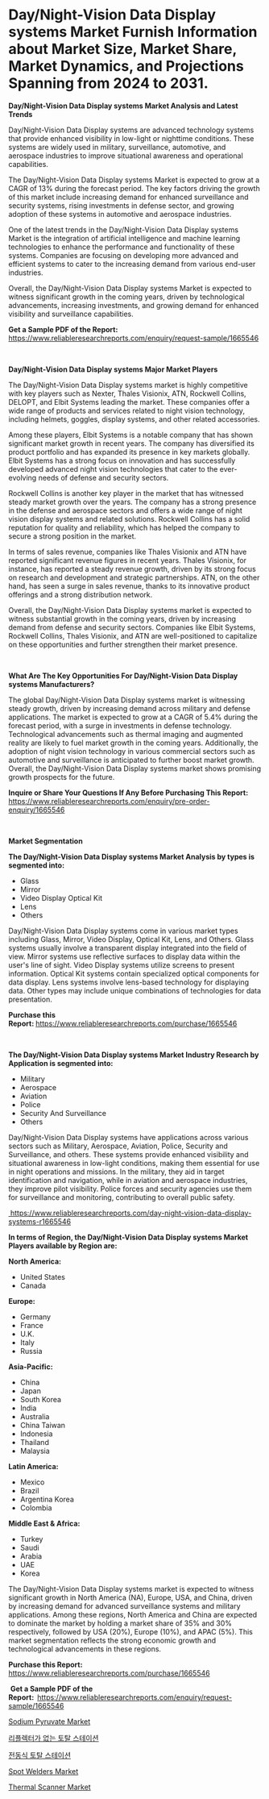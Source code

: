 <p><h1>Day/Night-Vision Data Display systems Market Furnish Information about Market Size, Market Share, Market Dynamics, and Projections Spanning from 2024 to 2031.</h1></p><p><strong>Day/Night-Vision Data Display systems Market Analysis and Latest Trends</strong></p>
<p><p>Day/Night-Vision Data Display systems are advanced technology systems that provide enhanced visibility in low-light or nighttime conditions. These systems are widely used in military, surveillance, automotive, and aerospace industries to improve situational awareness and operational capabilities.</p><p>The Day/Night-Vision Data Display systems Market is expected to grow at a CAGR of 13% during the forecast period. The key factors driving the growth of this market include increasing demand for enhanced surveillance and security systems, rising investments in defense sector, and growing adoption of these systems in automotive and aerospace industries.</p><p>One of the latest trends in the Day/Night-Vision Data Display systems Market is the integration of artificial intelligence and machine learning technologies to enhance the performance and functionality of these systems. Companies are focusing on developing more advanced and efficient systems to cater to the increasing demand from various end-user industries.</p><p>Overall, the Day/Night-Vision Data Display systems Market is expected to witness significant growth in the coming years, driven by technological advancements, increasing investments, and growing demand for enhanced visibility and surveillance capabilities.</p></p>
<p><strong>Get a Sample PDF of the Report:&nbsp;</strong> <a href="https://www.reliableresearchreports.com/enquiry/request-sample/1665546">https://www.reliableresearchreports.com/enquiry/request-sample/1665546</a></p>
<p>&nbsp;</p>
<p><strong>Day/Night-Vision Data Display systems Major Market Players</strong></p>
<p><p>The Day/Night-Vision Data Display systems market is highly competitive with key players such as Nexter, Thales Visionix, ATN, Rockwell Collins, DELOPT, and Elbit Systems leading the market. These companies offer a wide range of products and services related to night vision technology, including helmets, goggles, display systems, and other related accessories.</p><p>Among these players, Elbit Systems is a notable company that has shown significant market growth in recent years. The company has diversified its product portfolio and has expanded its presence in key markets globally. Elbit Systems has a strong focus on innovation and has successfully developed advanced night vision technologies that cater to the ever-evolving needs of defense and security sectors.</p><p>Rockwell Collins is another key player in the market that has witnessed steady market growth over the years. The company has a strong presence in the defense and aerospace sectors and offers a wide range of night vision display systems and related solutions. Rockwell Collins has a solid reputation for quality and reliability, which has helped the company to secure a strong position in the market.</p><p>In terms of sales revenue, companies like Thales Visionix and ATN have reported significant revenue figures in recent years. Thales Visionix, for instance, has reported a steady revenue growth, driven by its strong focus on research and development and strategic partnerships. ATN, on the other hand, has seen a surge in sales revenue, thanks to its innovative product offerings and a strong distribution network.</p><p>Overall, the Day/Night-Vision Data Display systems market is expected to witness substantial growth in the coming years, driven by increasing demand from defense and security sectors. Companies like Elbit Systems, Rockwell Collins, Thales Visionix, and ATN are well-positioned to capitalize on these opportunities and further strengthen their market presence.</p></p>
<p>&nbsp;</p>
<p><strong>What Are The Key Opportunities For Day/Night-Vision Data Display systems Manufacturers?</strong></p>
<p><p>The global Day/Night-Vision Data Display systems market is witnessing steady growth, driven by increasing demand across military and defense applications. The market is expected to grow at a CAGR of 5.4% during the forecast period, with a surge in investments in defense technology. Technological advancements such as thermal imaging and augmented reality are likely to fuel market growth in the coming years. Additionally, the adoption of night vision technology in various commercial sectors such as automotive and surveillance is anticipated to further boost market growth. Overall, the Day/Night-Vision Data Display systems market shows promising growth prospects for the future.</p></p>
<p><strong>Inquire or Share Your Questions If Any Before Purchasing This Report:</strong> <a href="https://www.reliableresearchreports.com/enquiry/pre-order-enquiry/1665546">https://www.reliableresearchreports.com/enquiry/pre-order-enquiry/1665546</a></p>
<p>&nbsp;</p>
<p><strong>Market Segmentation</strong></p>
<p><strong>The Day/Night-Vision Data Display systems Market Analysis by types is segmented into:</strong></p>
<p><ul><li>Glass</li><li>Mirror</li><li>Video Display Optical Kit</li><li>Lens</li><li>Others</li></ul></p>
<p><p>Day/Night-Vision Data Display systems come in various market types including Glass, Mirror, Video Display, Optical Kit, Lens, and Others. Glass systems usually involve a transparent display integrated into the field of view. Mirror systems use reflective surfaces to display data within the user's line of sight. Video Display systems utilize screens to present information. Optical Kit systems contain specialized optical components for data display. Lens systems involve lens-based technology for displaying data. Other types may include unique combinations of technologies for data presentation.</p></p>
<p><strong>Purchase this Report:&nbsp;</strong><a href="https://www.reliableresearchreports.com/purchase/1665546">https://www.reliableresearchreports.com/purchase/1665546</a></p>
<p>&nbsp;</p>
<p><strong>The Day/Night-Vision Data Display systems Market Industry Research by Application is segmented into:</strong></p>
<p><ul><li>Military</li><li>Aerospace</li><li>Aviation</li><li>Police</li><li>Security And Surveillance</li><li>Others</li></ul></p>
<p><p>Day/Night-Vision Data Display systems have applications across various sectors such as Military, Aerospace, Aviation, Police, Security and Surveillance, and others. These systems provide enhanced visibility and situational awareness in low-light conditions, making them essential for use in night operations and missions. In the military, they aid in target identification and navigation, while in aviation and aerospace industries, they improve pilot visibility. Police forces and security agencies use them for surveillance and monitoring, contributing to overall public safety.</p></p>
<p><a href="https://www.reliableresearchreports.com/day-night-vision-data-display-systems-r1665546">&nbsp;https://www.reliableresearchreports.com/day-night-vision-data-display-systems-r1665546</a></p>
<p><strong>In terms of Region, the Day/Night-Vision Data Display systems Market Players available by Region are:</strong></p>
<p>
    <p> <strong> North America: </strong>
        <ul>
            <li>United States</li>
            <li>Canada</li>
        </ul>
        </p> 
    <p> <strong> Europe: </strong>
        <ul>
            <li>Germany</li>
            <li>France</li>
            <li>U.K.</li>
            <li>Italy</li>
            <li>Russia</li>
        </ul>
        </p> 
    <p> <strong> Asia-Pacific: </strong>
        <ul>
            <li>China</li>
            <li>Japan</li>
            <li>South Korea</li>
            <li>India</li>
            <li>Australia</li>
            <li>China Taiwan</li>
            <li>Indonesia</li>
            <li>Thailand</li>
            <li>Malaysia</li>
        </ul>
        </p> 
    <p> <strong> Latin America: </strong>
        <ul>
            <li>Mexico</li>
            <li>Brazil</li>
            <li>Argentina Korea</li>
            <li>Colombia</li>
        </ul>
        </p> 
    <p> <strong> Middle East & Africa: </strong>
        <ul>
            <li>Turkey</li>
            <li>Saudi</li>
            <li>Arabia</li>
            <li>UAE</li>
            <li>Korea</li>
        </ul>
    </p>
    </p>
<p><p>The Day/Night-Vision Data Display systems market is expected to witness significant growth in North America (NA), Europe, USA, and China, driven by increasing demand for advanced surveillance systems and military applications. Among these regions, North America and China are expected to dominate the market by holding a market share of 35% and 30% respectively, followed by USA (20%), Europe (10%), and APAC (5%). This market segmentation reflects the strong economic growth and technological advancements in these regions.</p></p>
<p><strong>Purchase this Report: </strong><a href="https://www.reliableresearchreports.com/purchase/1665546">https://www.reliableresearchreports.com/purchase/1665546</a></p>
<p>&nbsp;<strong>Get a Sample PDF of the Report:&nbsp;&nbsp;</strong><a href="https://www.reliableresearchreports.com/enquiry/request-sample/1665546">https://www.reliableresearchreports.com/enquiry/request-sample/1665546</a></p>
<p><strong></strong></p>
<p><p><a href="https://issuu.com/reportprime-2/docs/sodium-pyruvate-market-size-2030.pptx">Sodium Pyruvate Market</a></p><p><a href="https://github.com/novabrown3/Market-Research-Report-List-1/blob/main/802664036753.md">리플렉터가 없는 토탈 스테이션</a></p><p><a href="https://github.com/durgin521/Market-Research-Report-List-1/blob/main/631461736754.md">전동식 토탈 스테이션</a></p><p><a href="https://www.linkedin.com/pulse/spot-welders-market-size-outlook-forecast-2024-2031-evo-insights-aggqc?trackingId=fvrKrAqNCaBDgNWrErpXDw%3D%3D">Spot Welders Market</a></p><p><a href="https://www.linkedin.com/pulse/thermal-scanner-market-comprehensive-assessment-type-application-9ma2c?trackingId=hbjtnz1d65H%2FzzVzyamW3g%3D%3D">Thermal Scanner Market</a></p></p>